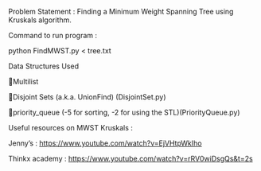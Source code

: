 Problem Statement : 
Finding a Minimum Weight Spanning Tree using Kruskals algorithm. 

Command to run program :

python FindMWST.py < tree.txt

Data Structures Used

Multilist

Disjoint Sets (a.k.a. UnionFind) (DisjointSet.py)

priority_queue (-5 for sorting, -2 for using the STL)(PriorityQueue.py)

Useful resources on MWST Kruskals :

Jenny’s : 
https://www.youtube.com/watch?v=EjVHtpWkIho

Thinkx academy : 
https://www.youtube.com/watch?v=rRV0wiDsgQs&t=2s
